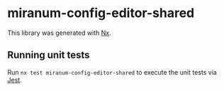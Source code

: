 # miranum-config-editor-shared

This library was generated with [Nx](https://nx.dev).





## Running unit tests

Run `nx test miranum-config-editor-shared` to execute the unit tests via [Jest](https://jestjs.io).


